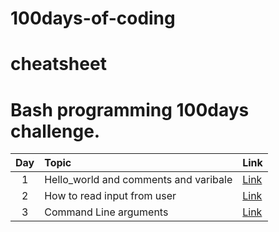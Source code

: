 # 100days-of-coding

# cheatsheet
Bash programming 100days challenge.
======		

| Day | Topic            | Link   |
|:-----:|:----------------|:--------------------|
|1  | Hello_world and comments and varibale                   | <a href="https://github.com/raj1997/cheatsheet/tree/master/Nmap">Link</a>  |
|2  | How to read input from user                 | <a href="https://github.com/raj1997/cheatsheet/tree/master/Wireshark">Link</a>  |
|3  | Command Line arguments                 | <a href="https://github.com/raj1997/cheatsheet/tree/master/Wireshark">Link</a>  |
